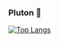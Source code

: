 ### Pluton &#127756;
[![Top Langs](https://github-readme-stats.vercel.app/api/top-langs/?username=jonator&layout=compact)](https://github.com/anuraghazra/github-readme-stats)
<!--
**tolik22869/tolik22869** is a ✨ _special_ ✨ repository because its `README.md` (this file) appears on your GitHub profile.

Here are some ideas to get you started:

- 🔭 I’m currently working on ...
- 🌱 I’m currently learning ...
- 👯 I’m looking to collaborate on ...
- 🤔 I’m looking for help with ...
- 💬 Ask me about ...
- 📫 How to reach me: ...
- 😄 Pronouns: ...
- ⚡ Fun fact: ...
-->

